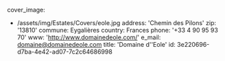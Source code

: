 cover_image:
  - /assets/img/Estates/Covers/eole.jpg
address: 'Chemin des Pilons'
zip: '13810'
commune: Eygalières
country: Frances
phone: '+33 4 90 95 93 70'
www: 'http://www.domainedeole.com/'
e_mail: domaine@domainedeole.com
title: 'Domaine d''Eole'
id: 3e220696-d7ba-4e42-ad07-7c2c64686998

